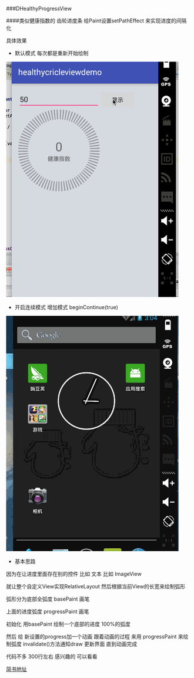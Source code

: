 ###DHealthyProgressView

####类似健康指数的 齿轮进度条 给Paint设置setPathEffect 来实现进度的间隔化

具体效果

- 默认模式 每次都是重新开始绘制


![默认模式 每次都重新绘制](https://github.com/Daemon1993/healthycricleviewdemo/blob/master/gif/2.gif)
  
- 开启连续模式 增加模式 beginContinue(true)

![开启连续  beginContinue(true); ](https://github.com/Daemon1993/healthycricleviewdemo/blob/master/gif/1.gif)


- 基本思路

因为在让进度里面存在别的控件 比如 文本 比如 ImageView

就让整个自定义View实现RelativeLayout 
然后根据当前View的长宽来绘制弧形

弧形分为底部全弧度   basePaint  画笔

上面的进度弧度         progressPaint 画笔

初始化 用basePaint 绘制一个底部的进度 100%的弧度

然后 给 新设置的progress加一个动画  跟着动画的过程 来用 progressPaint 来绘制弧度 invalidate()方法通知draw 更新界面 直到动画完成 
 
代码不多  300行左右   感兴趣的 可以看看  


[简书地址  ](http://www.jianshu.com/p/355482f72c78)
